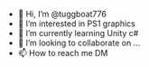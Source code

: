 - 👋 Hi, I’m @tuggboat776
- 👀 I’m interested in PS1 graphics
- 🌱 I’m currently learning Unity c#
- 💞️ I’m looking to collaborate on ...
- 📫 How to reach me DM

<!---
tuggboat776/tuggboat776 is a ✨ special ✨ repository because its `README.md` (this file) appears on your GitHub profile.
You can click the Preview link to take a look at your changes.
--->
